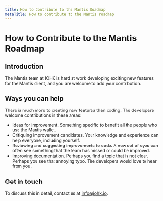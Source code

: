 ```yaml
---
title: How to Contribute to the Mantis Roadmap
metaTitle: How to contribute to the Mantis roadmap
---
```

# How to Contribute to the Mantis Roadmap

## Introduction

The Mantis team at IOHK is hard at work developing exciting new features for the Mantis client, and you are welcome to add your contribution.

## Ways you can help

There is much more to creating new features than coding. The developers welcome contributions in these areas:
- Ideas for improvement. Something specific to benefit all the people who use the Mantis wallet.
- Critiquing improvement candidates. Your knowledge and experience can help everyone, including yourself.
- Reviewing and suggesting improvements to code. A new set of eyes can often see something that the team has missed or could be improved.
- Improving documentation. Perhaps you find a topic that is not clear. Perhaps you see that annoying typo. The developers would love to hear from you.

## Get in touch

To discuss this in detail, contact us at info@iohk.io.

